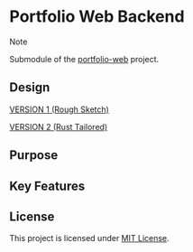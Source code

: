 # Portfolio Web Backend

> [!NOTE]
> Submodule of the [portfolio-web](https://github.com/Supermarcel10/portfolio-web) project.

## Design
[VERSION 1 (Rough Sketch)](../docs/designs/version1.mmd)

[VERSION 2 (Rust Tailored)](../docs/designs/version2.mmd)

## Purpose

<!-- TODO: Update Key Features -->

## Key Features

<!-- TODO: Update Key Features -->

## License

This project is licensed under [MIT License](https://github.com/Supermarcel10/portfolio-web/blob/main/LICENSE).
